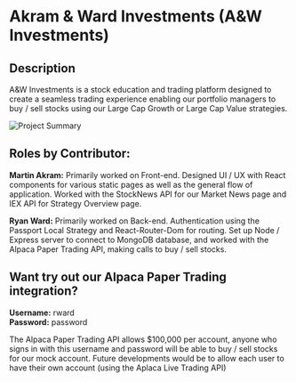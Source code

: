 # Akram & Ward Investments (A&W Investments)

## Description

A&W Investments is a stock education and trading platform designed to create a seamless trading experience enabling our portfolio managers to buy / sell stocks using our Large Cap Growth or Large Cap Value strategies.

![Project Summary](https://github.com/MartinAkram/bamazon/blob/master/assets/images/Project%203%20Summary.png?raw=true)

## Roles by Contributor:

**Martin Akram:** Primarily worked on Front-end. Designed UI / UX with React components for various static pages as well as the general flow of application. Worked with the StockNews API for our Market News page and IEX API for Strategy Overview page. 

**Ryan Ward:** Primarily worked on Back-end. Authentication using the Passport Local Strategy and React-Router-Dom for routing. Set up Node / Express server to connect to MongoDB database, and worked with the Alpaca Paper Trading API, making calls to buy / sell stocks. 

## Want try out our Alpaca Paper Trading integration?

**Username:** rward<br/>
**Password:** password<br/>

The Alpaca Paper Trading API allows $100,000 per account, anyone who signs in with this username and password will be able to buy / sell stocks for our mock account. Future developments would be to allow each user to have their own account (using the Aplaca Live Trading API)
